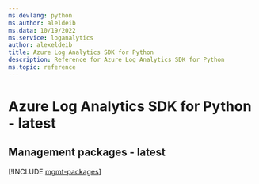 ```yaml
---
ms.devlang: python
ms.author: aleldeib
ms.data: 10/19/2022
ms.service: loganalytics
author: alexeldeib
title: Azure Log Analytics SDK for Python
description: Reference for Azure Log Analytics SDK for Python
ms.topic: reference
---
```

# Azure Log Analytics SDK for Python - latest

## Management packages - latest
[!INCLUDE [mgmt-packages](log-analytics-mgmt-index.md)]